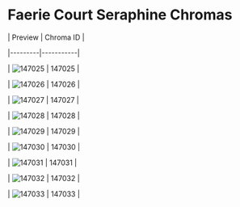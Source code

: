 # Faerie Court Seraphine Chromas


| Preview | Chroma ID |

|---------|-----------|

| ![147025](https://raw.communitydragon.org/latest/plugins/rcp-be-lol-game-data/global/default/v1/champion-chroma-images/147/147025.png) | 147025 |

| ![147026](https://raw.communitydragon.org/latest/plugins/rcp-be-lol-game-data/global/default/v1/champion-chroma-images/147/147026.png) | 147026 |

| ![147027](https://raw.communitydragon.org/latest/plugins/rcp-be-lol-game-data/global/default/v1/champion-chroma-images/147/147027.png) | 147027 |

| ![147028](https://raw.communitydragon.org/latest/plugins/rcp-be-lol-game-data/global/default/v1/champion-chroma-images/147/147028.png) | 147028 |

| ![147029](https://raw.communitydragon.org/latest/plugins/rcp-be-lol-game-data/global/default/v1/champion-chroma-images/147/147029.png) | 147029 |

| ![147030](https://raw.communitydragon.org/latest/plugins/rcp-be-lol-game-data/global/default/v1/champion-chroma-images/147/147030.png) | 147030 |

| ![147031](https://raw.communitydragon.org/latest/plugins/rcp-be-lol-game-data/global/default/v1/champion-chroma-images/147/147031.png) | 147031 |

| ![147032](https://raw.communitydragon.org/latest/plugins/rcp-be-lol-game-data/global/default/v1/champion-chroma-images/147/147032.png) | 147032 |

| ![147033](https://raw.communitydragon.org/latest/plugins/rcp-be-lol-game-data/global/default/v1/champion-chroma-images/147/147033.png) | 147033 |